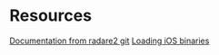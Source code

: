 <!-- TITLE: iOS reversing -->

# Resources
[Documentation from radare2 git](https://github.com/radare/radare2/blob/master/doc/ios.md)
[Loading iOS binaries](http://radare.today/posts/loading-ios-binaries/)